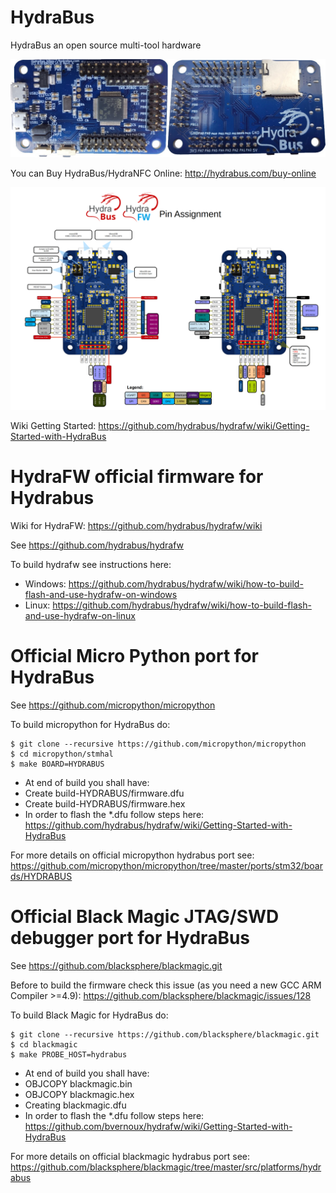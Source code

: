HydraBus
========

HydraBus an open source multi-tool hardware

![HydraBus board](HydraBus_board.jpg)

You can Buy HydraBus/HydraNFC Online: http://hydrabus.com/buy-online

![HydraBus pins assignment](HydraFW_Default_PinAssignment.png)

Wiki Getting Started: https://github.com/hydrabus/hydrafw/wiki/Getting-Started-with-HydraBus

HydraFW official firmware for Hydrabus
========

Wiki for HydraFW: https://github.com/hydrabus/hydrafw/wiki

See https://github.com/hydrabus/hydrafw

To build hydrafw see instructions here: 
* Windows: https://github.com/hydrabus/hydrafw/wiki/how-to-build-flash-and-use-hydrafw-on-windows
* Linux: https://github.com/hydrabus/hydrafw/wiki/how-to-build-flash-and-use-hydrafw-on-linux

Official Micro Python port for HydraBus
========
See https://github.com/micropython/micropython

To build micropython for HydraBus do:

    $ git clone --recursive https://github.com/micropython/micropython
    $ cd micropython/stmhal
    $ make BOARD=HYDRABUS

* At end of build you shall have:
 * Create build-HYDRABUS/firmware.dfu
 * Create build-HYDRABUS/firmware.hex
* In order to flash the *.dfu follow steps here: https://github.com/hydrabus/hydrafw/wiki/Getting-Started-with-HydraBus

For more details on official micropython hydrabus port see: https://github.com/micropython/micropython/tree/master/ports/stm32/boards/HYDRABUS

Official Black Magic JTAG/SWD debugger port for HydraBus
========
See https://github.com/blacksphere/blackmagic.git

Before to build the firmware check this issue (as you need a new GCC ARM Compiler >=4.9): https://github.com/blacksphere/blackmagic/issues/128

To build Black Magic for HydraBus do:

    $ git clone --recursive https://github.com/blacksphere/blackmagic.git
    $ cd blackmagic
    $ make PROBE_HOST=hydrabus

* At end of build you shall have:
 * OBJCOPY blackmagic.bin
 * OBJCOPY blackmagic.hex
 * Creating blackmagic.dfu
* In order to flash the *.dfu follow steps here: https://github.com/bvernoux/hydrafw/wiki/Getting-Started-with-HydraBus

For more details on official blackmagic hydrabus port see:
https://github.com/blacksphere/blackmagic/tree/master/src/platforms/hydrabus
